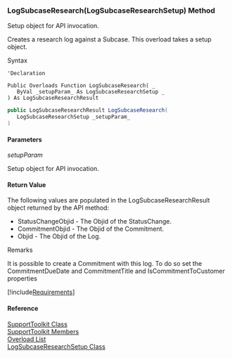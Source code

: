﻿### LogSubcaseResearch(LogSubcaseResearchSetup) Method

Setup object for API invocation.

Creates a research log against a Subcase. This overload takes a setup object.

Syntax

```vbnet
'Declaration

Public Overloads Function LogSubcaseResearch( _
   ByVal _setupParam_ As LogSubcaseResearchSetup _
) As LogSubcaseResearchResult
```

```csharp
public LogSubcaseResearchResult LogSubcaseResearch( 
   LogSubcaseResearchSetup _setupParam_
)
```

#### Parameters

_setupParam_

Setup object for API invocation.

#### Return Value

The following values are populated in the LogSubcaseResearchResult object returned by the API method:

*   StatusChangeObjid \- The Objid of the StatusChange.
*   CommitmentObjid \- The Objid of the Commitment.
*   Objid \- The Objid of the Log.

Remarks

It is possible to create a Commitment with this log. To do so set the CommitmentDueDate and CommitmentTitle and IsCommitmentToCustomer properties

[!include[Requirements](../partials/requirements.md)]

#### Reference

[SupportToolkit Class](FChoice.Toolkits.Clarify~FChoice.Toolkits.Clarify.Support.SupportToolkit.md)  
[SupportToolkit Members](FChoice.Toolkits.Clarify~FChoice.Toolkits.Clarify.Support.SupportToolkit_members.md)  
[Overload List](FChoice.Toolkits.Clarify~FChoice.Toolkits.Clarify.Support.SupportToolkit~LogSubcaseResearch.md)  
[LogSubcaseResearchSetup Class](FChoice.Toolkits.Clarify~FChoice.Toolkits.Clarify.Support.LogSubcaseResearchSetup.md)